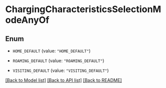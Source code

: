 # ChargingCharacteristicsSelectionModeAnyOf

## Enum


* `HOME_DEFAULT` (value: `"HOME_DEFAULT"`)

* `ROAMING_DEFAULT` (value: `"ROAMING_DEFAULT"`)

* `VISITING_DEFAULT` (value: `"VISITING_DEFAULT"`)


[[Back to Model list]](../README.md#documentation-for-models) [[Back to API list]](../README.md#documentation-for-api-endpoints) [[Back to README]](../README.md)


